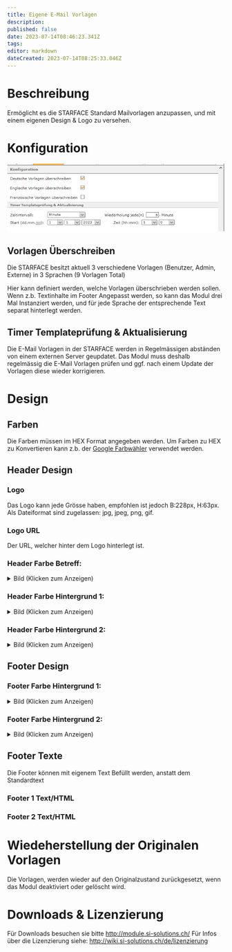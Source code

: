 ```yaml
---
title: Eigene E-Mail Vorlagen
description: 
published: false
date: 2023-07-14T08:46:23.341Z
tags: 
editor: markdown
dateCreated: 2023-07-14T08:25:33.046Z
---
```


# Beschreibung
Ermöglicht es die STARFACE Standard Mailvorlagen anzupassen, und mit einem eigenen Design & Logo zu versehen.

# Konfiguration

![1.PNG](/uploads/custom-mail-templates/1.PNG)

## Vorlagen Überschreiben
Die STARFACE besitzt aktuell 3 verschiedene Vorlagen (Benutzer, Admin, Externe) in 3 Sprachen (9 Vorlagen Total)

Hier kann definiert werden, welche Vorlagen überschrieben werden sollen.
Wenn z.b. Textinhalte im Footer Angepasst werden, so kann das Modul drei Mal Instanziert werden, und für jede Sprache der entsprechende Text separat hinterlegt werden.

## Timer Templateprüfung & Aktualisierung
Die E-Mail Vorlagen in der STARFACE werden in Regelmässigen abständen von einem externen Server geupdatet. 
Das Modul muss deshalb regelmässig die E-Mail Vorlagen prüfen und ggf. nach einem Update der Vorlagen diese wieder korrigieren.

# Design

## Farben
Die Farben müssen im HEX Format angegeben werden.
Um Farben zu HEX zu Konvertieren kann z.b. der [Google Farbwähler](https://g.co/kgs/fR7nEH) verwendet werden.

## Header Design

### Logo 
Das Logo kann jede Grösse haben, empfohlen ist jedoch B:228px, H:63px.
Als Dateiformat sind zugelassen: jpg, jpeg, png, gif.

### Logo URL
Der URL, welcher hinter dem Logo hinterlegt ist.

### Header Farbe Betreff:

<details>
  <summary>Bild (Klicken zum Anzeigen)</summary>
  
  ![2.PNG](/uploads/custom-mail-templates/2.PNG)
  
</details>

### Header Farbe Hintergrund 1:

<details>
  <summary>Bild (Klicken zum Anzeigen)</summary>
  
  ![3.PNG](/uploads/custom-mail-templates/3.PNG)
  
</details>

### Header Farbe Hintergrund 2:

<details>
  <summary>Bild (Klicken zum Anzeigen)</summary>
  
  ![4.PNG](/uploads/custom-mail-templates/4.PNG)
  
</details>


## Footer Design

### Footer Farbe Hintergrund 1:

<details>
  <summary>Bild (Klicken zum Anzeigen)</summary>
  
  ![5.PNG](/uploads/custom-mail-templates/5.PNG)
  
</details>

### Footer Farbe Hintergrund 2:

<details>
  <summary>Bild (Klicken zum Anzeigen)</summary>
  
  ![6.PNG](/uploads/custom-mail-templates/6.PNG)
  
</details>

## Footer Texte
Die Footer können mit eigenem Text Befüllt werden, anstatt dem Standardtext

### Footer 1 Text/HTML

### Footer 2 Text/HTML


# Wiedeherstellung der Originalen Vorlagen
Die Vorlagen, werden wieder auf den Originalzustand zurückgesetzt, wenn das Modul deaktiviert oder gelöscht wird.


# Downloads & Lizenzierung
Für Downloads besuchen sie bitte http://module.si-solutions.ch/
Für Infos über die Lizenzierung siehe: http://wiki.si-solutions.ch/de/lizenzierung